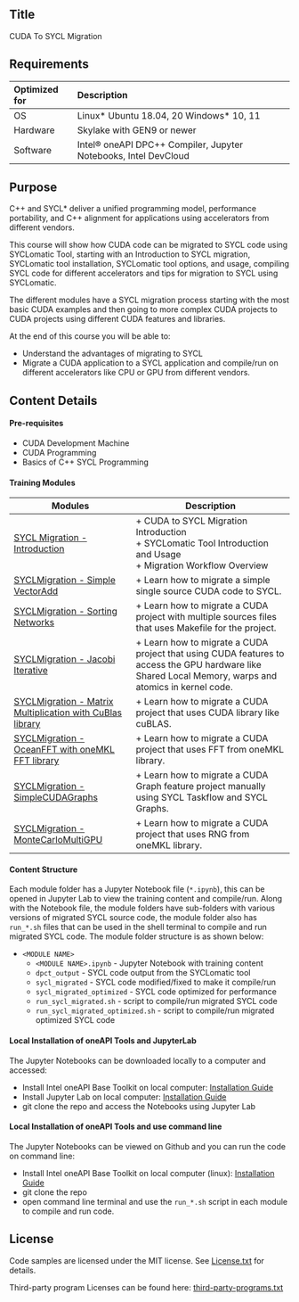 ## Title

 CUDA To SYCL Migration

## Requirements
| Optimized for                     | Description
|:---                               |:---
| OS                                | Linux* Ubuntu 18.04, 20 Windows* 10, 11
| Hardware                          | Skylake with GEN9 or newer
| Software                          | Intel&reg; oneAPI DPC++ Compiler, Jupyter Notebooks, Intel DevCloud

## Purpose
C++ and SYCL* deliver a unified programming model, performance portability, and C++ alignment for applications using accelerators from different vendors.

This course will show how CUDA code can be migrated to SYCL code using SYCLomatic Tool, starting with an Introduction to SYCL migration, SYCLomatic tool installation, SYCLomatic tool options, and usage, compiling SYCL code for different accelerators and tips for migration to SYCL using SYCLomatic.

The different modules have a SYCL migration process starting with the most basic CUDA examples and then going to more complex CUDA projects to CUDA projects using different CUDA features and libraries.

At the end of this course you will be able to:

- Understand the advantages of migrating to SYCL
- Migrate a CUDA application to a SYCL application and compile/run on different accelerators like CPU or GPU from different vendors.

## Content Details

#### Pre-requisites
- CUDA Development Machine
- CUDA Programming
- Basics of C++ SYCL Programming

#### Training Modules

| Modules | Description
|---|---|
|[SYCL Migration - Introduction](00_SYCL_Migration_Introduction/00_SYCL_Migration_Introduction.ipynb)| + CUDA to SYCL Migration Introduction<br>+ SYCLomatic Tool Introduction and Usage<br>+ Migration Workflow Overview
|[SYCLMigration - Simple VectorAdd](01_SYCL_Migration_Simple_VectorAdd/01_SYCL_Migration_Simple_VectorAdd.ipynb)|+ Learn how to migrate a simple single source CUDA code to SYCL.
|[SYCLMigration - Sorting Networks](02_SYCL_Migration_SortingNetworks/02_SYCL_Migration_SortingNetworks.ipynb)|+ Learn how to migrate a CUDA project with multiple sources files that uses Makefile for the project.
|[SYCLMigration - Jacobi Iterative](03_SYCL_Migration_Jacobi_Iterative/03_SYCL_Migration_Jacobi_Iterative.ipynb)|+ Learn how to migrate a CUDA project that using CUDA features to access the GPU hardware like Shared Local Memory, warps and atomics in kernel code.
|[SYCLMigration - Matrix Multiplication with CuBlas library](04_SYCL_Migration_MatrixMul_CuBlas/04_SYCL_Migration_MatrixMul_CuBlas.ipynb)|+ Learn how to migrate a CUDA project that uses CUDA library like cuBLAS.
|[SYCLMigration - OceanFFT with oneMKL FFT library](05_SYCL_Migration_OceanFFT/05_SYCL_Migration_OceanFFT.ipynb)|+ Learn how to migrate a CUDA project that uses FFT from oneMKL library.
|[SYCLMigration - SimpleCUDAGraphs](06_SYCL_Migration_SimpleCUDAGraphs/06_SYCL_Migration_SimpleCUDAGraphs.ipynb)|+ Learn how to migrate a CUDA Graph feature project manually using SYCL Taskflow and SYCL Graphs.
|[SYCLMigration - MonteCarloMultiGPU](07_SYCL_Migration_MonteCarloMultiGPU/07_SYCL_Migration_MonteCarloMultiGPU.ipynb)|+ Learn how to migrate a CUDA project that uses RNG from oneMKL library.
#### Content Structure

Each module folder has a Jupyter Notebook file (`*.ipynb`), this can be opened in Jupyter Lab to view the training content and compile/run. Along with the Notebook file, the module folders have sub-folders with various versions of migrated SYCL source code, the module folder also has `run_*.sh` files that can be used in the shell terminal to compile and run migrated SYCL code. The module folder structure is as shown below:

- `<MODULE NAME>`
    - `<MODULE NAME>.ipynb` - Jupyter Notebook with training content
    - `dpct_output` - SYCL code output from the SYCLomatic tool
    - `sycl_migrated` - SYCL code modified/fixed to make it compile/run
    - `sycl_migrated_optimized` - SYCL code optimized for performance
    - `run_sycl_migrated.sh` - script to compile/run migrated SYCL code
    - `run_sycl_migrated_optimized.sh`  - script to compile/run migrated optimized SYCL code

#### Local Installation of oneAPI Tools and JupyterLab

The Jupyter Notebooks can be downloaded locally to a computer and accessed:
- Install Intel oneAPI Base Toolkit on local computer: [Installation Guide](https://www.intel.com/content/www/us/en/developer/tools/oneapi/base-toolkit-download.html)
- Install Jupyter Lab on local computer: [Installation Guide](https://jupyterlab.readthedocs.io/en/stable/getting_started/installation.html)
- git clone the repo and access the Notebooks using Jupyter Lab

#### Local Installation of oneAPI Tools and use command line

The Jupyter Notebooks can be viewed on Github and you can run the code on command line:
- Install Intel oneAPI Base Toolkit on local computer (linux): [Installation Guide](https://www.intel.com/content/www/us/en/developer/tools/oneapi/base-toolkit-download.html)
- git clone the repo
- open command line terminal and use the `run_*.sh` script in each module to compile and run code.

## License  
Code samples are licensed under the MIT license. See [License.txt](License.txt) for details.

Third-party program Licenses can be found here: [third-party-programs.txt](third-party-programs.txt)
